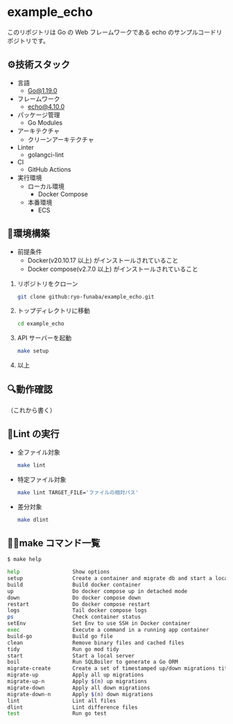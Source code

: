 # example_echo

このリポジトリは Go の Web フレームワークである echo のサンプルコードリポジトリです。

## ⚙️技術スタック

- 言語
  - Go@1.19.0
- フレームワーク
  - echo@4.10.0
- パッケージ管理
  - Go Modules
- アーキテクチャ
  - クリーンアーキテクチャ
- Linter
  - golangci-lint
- CI
  - GitHub Actions
- 実行環境
  - ローカル環境
    - Docker Compose
  - 本番環境
    - ECS

## 🔨環境構築

- 前提条件
  - Docker(v20.10.17 以上) がインストールされていること
  - Docker compose(v2.7.0 以上) がインストールされていること

1. リポジトリをクローン

   ```bash
   git clone github:ryo-funaba/example_echo.git
   ```

2. トップディレクトリに移動

   ```bash
   cd example_echo
   ```

3. API サーバーを起動

   ```bash
   make setup
   ```

4. 以上

## 🔍動作確認

（これから書く）

## 💅Lint の実行

- 全ファイル対象

  ```bash
  make lint
  ```

- 特定ファイル対象

  ```bash
  make lint TARGET_FILE='ファイルの相対パス'
  ```

- 差分対象

  ```bash
  make dlint
  ```

## 💁‍♂️make コマンド一覧

```bash
$ make help

help                 Show options
setup                Create a container and migrate db and start a local server
build                Build docker container
up                   Do docker compose up in detached mode
down                 Do docker compose down
restart              Do docker compose restart
logs                 Tail docker compose logs
ps                   Check container status
setEnv               Set Env to use SSH in Docker container
exec                 Execute a command in a running app container
build-go             Build go file
clean                Remove binary files and cached files
tidy                 Run go mod tidy
start                Start a local server
boil                 Run SQLBoiler to generate a Go ORM
migrate-create       Create a set of timestamped up/down migrations titled $(f)
migrate-up           Apply all up migrations
migrate-up-n         Apply $(n) up migrations
migrate-down         Apply all down migrations
migrate-down-n       Apply $(n) down migrations
lint                 Lint all files
dlint                Lint difference files
test                 Run go test
```
